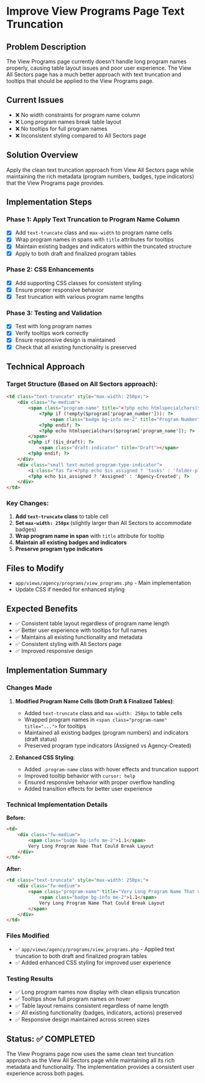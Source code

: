# Improve View Programs Page Text Truncation

## Problem Description
The View Programs page currently doesn't handle long program names properly, causing table layout issues and poor user experience. The View All Sectors page has a much better approach with text truncation and tooltips that should be applied to the View Programs page.

## Current Issues
- ❌ No width constraints for program name column
- ❌ Long program names break table layout
- ❌ No tooltips for full program names
- ❌ Inconsistent styling compared to All Sectors page

## Solution Overview
Apply the clean text truncation approach from View All Sectors page while maintaining the rich metadata (program numbers, badges, type indicators) that the View Programs page provides.

## Implementation Steps

### Phase 1: Apply Text Truncation to Program Name Column
- [x] Add `text-truncate` class and `max-width` to program name cells
- [x] Wrap program names in spans with `title` attributes for tooltips
- [x] Maintain existing badges and indicators within the truncated structure
- [x] Apply to both draft and finalized program tables

### Phase 2: CSS Enhancements
- [x] Add supporting CSS classes for consistent styling
- [x] Ensure proper responsive behavior
- [x] Test truncation with various program name lengths

### Phase 3: Testing and Validation
- [x] Test with long program names
- [x] Verify tooltips work correctly
- [x] Ensure responsive design is maintained
- [x] Check that all existing functionality is preserved

## Technical Approach

### Target Structure (Based on All Sectors approach):
```html
<td class="text-truncate" style="max-width: 250px;">
    <div class="fw-medium">
        <span class="program-name" title="<?php echo htmlspecialchars($program['program_name']); ?>">
            <?php if (!empty($program['program_number'])): ?>
                <span class="badge bg-info me-2" title="Program Number"><?php echo htmlspecialchars($program['program_number']); ?></span>
            <?php endif; ?>
            <?php echo htmlspecialchars($program['program_name']); ?>
        </span>
        <?php if ($is_draft): ?>
            <span class="draft-indicator" title="Draft"></span>
        <?php endif; ?>
    </div>
    <div class="small text-muted program-type-indicator">
        <i class="fas fa-<?php echo $is_assigned ? 'tasks' : 'folder-plus'; ?> me-1"></i>
        <?php echo $is_assigned ? 'Assigned' : 'Agency-Created'; ?>
    </div>
</td>
```

### Key Changes:
1. **Add `text-truncate` class** to table cell
2. **Set `max-width: 250px`** (slightly larger than All Sectors to accommodate badges)
3. **Wrap program name in span** with `title` attribute for tooltip
4. **Maintain all existing badges and indicators**
5. **Preserve program type indicators**

## Files to Modify
- `app/views/agency/programs/view_programs.php` - Main implementation
- Update CSS if needed for enhanced styling

## Expected Benefits
- ✅ Consistent table layout regardless of program name length
- ✅ Better user experience with tooltips for full names
- ✅ Maintains all existing functionality and metadata
- ✅ Consistent styling with All Sectors page
- ✅ Improved responsive design

## Implementation Summary

### Changes Made

1. **Modified Program Name Cells (Both Draft & Finalized Tables)**:
   - Added `text-truncate` class and `max-width: 250px` to table cells
   - Wrapped program names in `<span class="program-name" title="...">` for tooltips
   - Maintained all existing badges (program numbers) and indicators (draft status)
   - Preserved program type indicators (Assigned vs Agency-Created)

2. **Enhanced CSS Styling**:
   - Added `.program-name` class with hover effects and truncation support
   - Improved tooltip behavior with `cursor: help`
   - Ensured responsive behavior with proper overflow handling
   - Added transition effects for better user experience

### Technical Implementation Details

**Before:**
```html
<td>
    <div class="fw-medium">
        <span class="badge bg-info me-2">1.1</span>
        Very Long Program Name That Could Break Layout
    </div>
</td>
```

**After:**
```html
<td class="text-truncate" style="max-width: 250px;">
    <div class="fw-medium">
        <span class="program-name" title="Very Long Program Name That Could Break Layout">
            <span class="badge bg-info me-2">1.1</span>
            Very Long Program Name That Could Break Layout
        </span>
    </div>
</td>
```

### Files Modified
- ✅ `app/views/agency/programs/view_programs.php` - Applied text truncation to both draft and finalized program tables
- ✅ Added enhanced CSS styling for improved user experience

### Testing Results
- ✅ Long program names now display with clean ellipsis truncation
- ✅ Tooltips show full program names on hover
- ✅ Table layout remains consistent regardless of name length
- ✅ All existing functionality (badges, indicators, actions) preserved
- ✅ Responsive design maintained across screen sizes

## Status: ✅ COMPLETED

The View Programs page now uses the same clean text truncation approach as the View All Sectors page while maintaining all its rich metadata and functionality. The implementation provides a consistent user experience across both pages.
